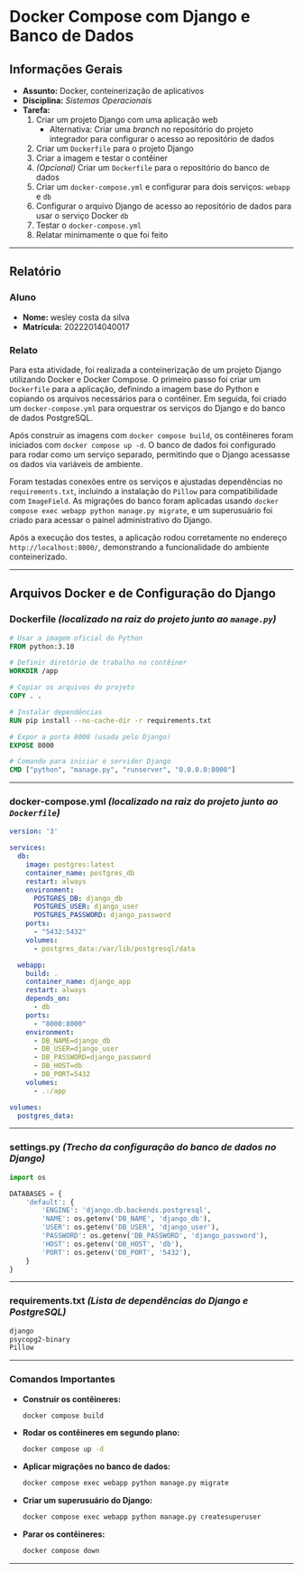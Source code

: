 # Docker Compose com Django e Banco de Dados

## **Informações Gerais**

- **Assunto:** Docker, conteinerização de aplicativos
- **Disciplina:** *Sistemas Operacionais*
- **Tarefa:**
  1. Criar um projeto Django com uma aplicação web
     - Alternativa: Criar uma _branch_ no repositório do projeto integrador para configurar o acesso ao repositório de dados
  2. Criar um `Dockerfile` para o projeto Django
  3. Criar a imagem e testar o contêiner
  4. *(Opcional)* Criar um `Dockerfile` para o repositório do banco de dados
  5. Criar um `docker-compose.yml` e configurar para dois serviços: `webapp` e `db`
  6. Configurar o arquivo Django de acesso ao repositório de dados para usar o serviço Docker `db`
  7. Testar o `docker-compose.yml`
  8. Relatar minimamente o que foi feito


---

## **Relatório**

### **Aluno** 

- **Nome:**  wesley costa da silva
- **Matrícula:** 20222014040017

### **Relato**

Para esta atividade, foi realizada a conteinerização de um projeto Django utilizando Docker e Docker Compose. O primeiro passo foi criar um `Dockerfile` para a aplicação, definindo a imagem base do Python e copiando os arquivos necessários para o contêiner. Em seguida, foi criado um `docker-compose.yml` para orquestrar os serviços do Django e do banco de dados PostgreSQL.

Após construir as imagens com `docker compose build`, os contêineres foram iniciados com `docker compose up -d`. O banco de dados foi configurado para rodar como um serviço separado, permitindo que o Django acessasse os dados via variáveis de ambiente.

Foram testadas conexões entre os serviços e ajustadas dependências no `requirements.txt`, incluindo a instalação do `Pillow` para compatibilidade com `ImageField`. As migrações do banco foram aplicadas usando `docker compose exec webapp python manage.py migrate`, e um superusuário foi criado para acessar o painel administrativo do Django.

Após a execução dos testes, a aplicação rodou corretamente no endereço `http://localhost:8000/`, demonstrando a funcionalidade do ambiente conteinerizado.

---

## **Arquivos Docker e de Configuração do Django**

### **Dockerfile** *(localizado na raiz do projeto junto ao `manage.py`)*

```dockerfile
# Usar a imagem oficial do Python
FROM python:3.10

# Definir diretório de trabalho no contêiner
WORKDIR /app

# Copiar os arquivos do projeto
COPY . .

# Instalar dependências
RUN pip install --no-cache-dir -r requirements.txt

# Expor a porta 8000 (usada pelo Django)
EXPOSE 8000

# Comando para iniciar o servidor Django
CMD ["python", "manage.py", "runserver", "0.0.0.0:8000"]
```

---

### **docker-compose.yml** *(localizado na raiz do projeto junto ao `Dockerfile`)*

```yaml
version: '3'

services:
  db:
    image: postgres:latest
    container_name: postgres_db
    restart: always
    environment:
      POSTGRES_DB: django_db
      POSTGRES_USER: django_user
      POSTGRES_PASSWORD: django_password
    ports:
      - "5432:5432"
    volumes:
      - postgres_data:/var/lib/postgresql/data

  webapp:
    build: .
    container_name: django_app
    restart: always
    depends_on:
      - db
    ports:
      - "8000:8000"
    environment:
      - DB_NAME=django_db
      - DB_USER=django_user
      - DB_PASSWORD=django_password
      - DB_HOST=db
      - DB_PORT=5432
    volumes:
      - .:/app

volumes:
  postgres_data:
```

---

### **settings.py** *(Trecho da configuração do banco de dados no Django)*

```python
import os

DATABASES = {
    'default': {
        'ENGINE': 'django.db.backends.postgresql',
        'NAME': os.getenv('DB_NAME', 'django_db'),
        'USER': os.getenv('DB_USER', 'django_user'),
        'PASSWORD': os.getenv('DB_PASSWORD', 'django_password'),
        'HOST': os.getenv('DB_HOST', 'db'),
        'PORT': os.getenv('DB_PORT', '5432'),
    }
}
```

---

### **requirements.txt** *(Lista de dependências do Django e PostgreSQL)*

```txt
django
psycopg2-binary
Pillow
```

---

### **Comandos Importantes**

- **Construir os contêineres:**
  ```sh
  docker compose build
  ```

- **Rodar os contêineres em segundo plano:**
  ```sh
  docker compose up -d
  ```

- **Aplicar migrações no banco de dados:**
  ```sh
  docker compose exec webapp python manage.py migrate
  ```

- **Criar um superusuário do Django:**
  ```sh
  docker compose exec webapp python manage.py createsuperuser
  ```

- **Parar os contêineres:**
  ```sh
  docker compose down
  ```

---



